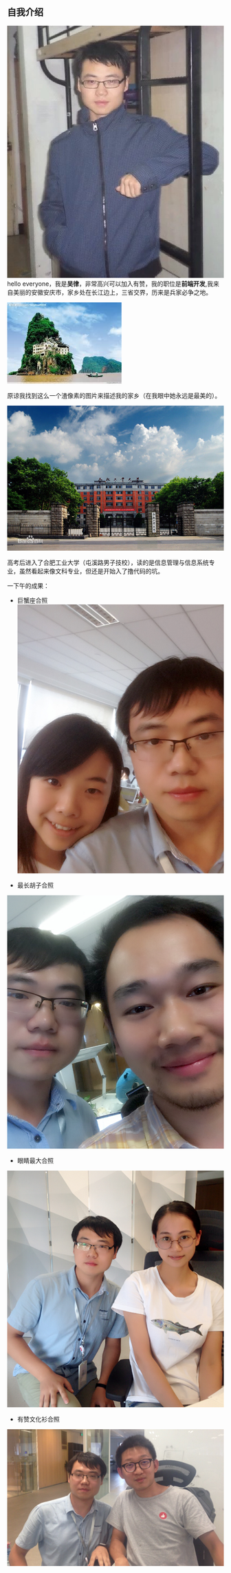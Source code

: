## 自我介绍
![](/img/my.png)
hello everyone，我是**吴律**，非常高兴可以加入有赞，我的职位是**前端开发**,我来自美丽的安徽安庆市，家乡处在长江边上，三省交界，历来是兵家必争之地。

![小孤山](/img/xiaogushan.jpeg)

原谅我找到这么一个渣像素的图片来描述我的家乡（在我眼中她永远是最美的）。

![小孤山](/img/hfut.jpg)

高考后进入了合肥工业大学（屯溪路男子技校），读的是信息管理与信息系统专业，虽然看起来像文科专业，但还是开始入了撸代码的坑。

一下午的成果：

- 巨蟹座合照
![](/img/jxz.png)

- 最长胡子合照

![](/img/hzc.png)
- 眼睛最大合照

![](/img/dyj.png)
- 有赞文化衫合照

![](/img/ts.png)
